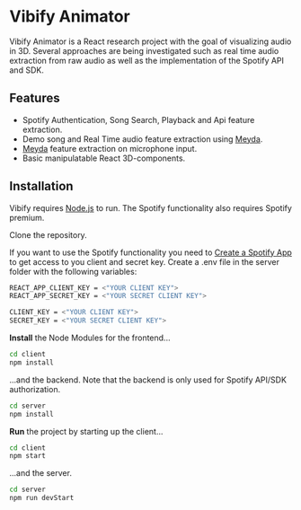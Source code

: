 # Vibify Animator
Vibify Animator is a React research project with the goal of visualizing audio in 3D. Several approaches are being investigated such as real time audio extraction from raw audio as well as the implementation of the Spotify API and SDK. 

## Features

- Spotify Authentication, Song Search, Playback and Api feature extraction.
- Demo song and Real Time audio feature extraction using [Meyda](https://meyda.js.org/).
- [Meyda](https://meyda.js.org/) feature extraction on microphone input. 
- Basic manipulatable React 3D-components.

## Installation

Vibify requires [Node.js](https://nodejs.org/) to run. The Spotify functionality also requires Spotify premium. 


Clone the repository. 

If you want to use the Spotify functionality you need to [Create a Spotify App ](https://developer.spotify.com/dashboard/login) to get access to you client and secret key. Create a .env file in the server folder with the following variables:

```sh
REACT_APP_CLIENT_KEY = <"YOUR CLIENT KEY">
REACT_APP_SECRET_KEY = <"YOUR SECRET CLIENT KEY">

CLIENT_KEY = <"YOUR CLIENT KEY">
SECRET_KEY = <"YOUR SECRET CLIENT KEY">
```

**Install** the Node Modules for the frontend...

```sh
cd client
npm install
```
...and the backend. Note that the backend is only used for Spotify API/SDK authorization. 
```sh
cd server
npm install
```


**Run** the project by starting up the client...
```sh
cd client
npm start
```
...and the server.
```sh
cd server
npm run devStart
```

